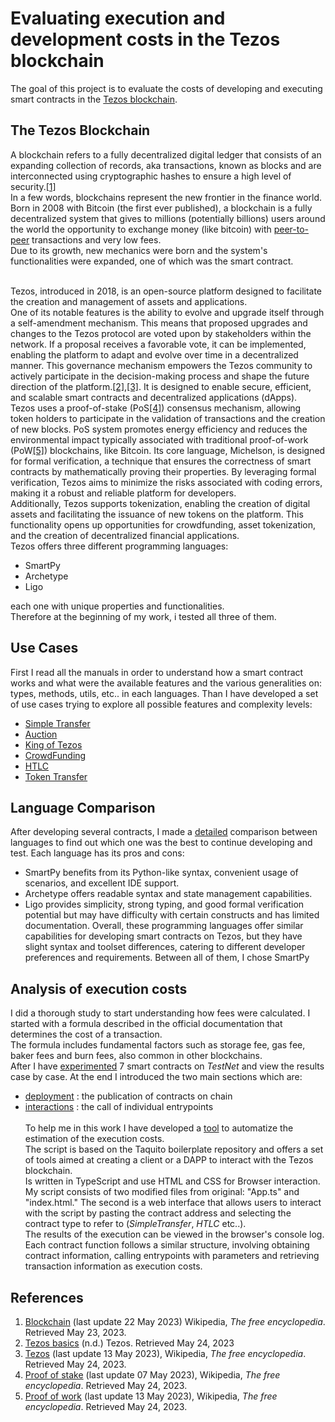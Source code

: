 # Evaluating execution and development costs in the Tezos blockchain 
The goal of this project is to evaluate the costs of developing and executing smart contracts in the [Tezos blockchain](https://tezos.com/). 

## The Tezos Blockchain 
A blockchain refers to a fully decentralized digital ledger that consists of an expanding collection of records, aka transactions, known as blocks and are interconnected using cryptographic hashes to ensure a high level of security.[[1]](#references)<br> 
In a few words, blockchains represent the new frontier in the finance world.<br> 
Born in 2008 with Bitcoin (the first ever published), a blockchain is a fully decentralized system that gives to millions (potentially billions) users around the world the opportunity to exchange money (like bitcoin) with [peer-to-peer](https://en.wikipedia.org/wiki/Peer-to-peer) transactions and very low fees.<br> 
Due to its growth, new mechanics were born and the system's functionalities were expanded, one of which was the smart contract. <br> <br>

Tezos, introduced in 2018, is an open-source platform designed to facilitate the creation and management of assets and applications. <br>
One of its notable features is the ability to evolve and upgrade itself through a self-amendment mechanism. This means that proposed upgrades and changes to the Tezos protocol are voted upon by stakeholders within the network. If a proposal receives a favorable vote, it can be implemented, enabling the platform to adapt and evolve over time in a decentralized manner. This governance mechanism empowers the Tezos community to actively participate in the decision-making process and shape the future direction of the platform.[[2]](#references),[[3]](#references). 
It is designed to enable secure, efficient, and scalable smart contracts and decentralized applications (dApps). <br> 
Tezos uses a proof-of-stake (PoS[[4]](#references)) consensus mechanism, allowing token holders to participate in the validation of transactions and the creation of new blocks. PoS system promotes energy efficiency and reduces the environmental impact typically associated with traditional proof-of-work (PoW[[5]](#references)) blockchains, like Bitcoin. 
Its core language, Michelson, is designed for formal verification, a technique that ensures the correctness of smart contracts by mathematically proving their properties. By leveraging formal verification, Tezos aims to minimize the risks associated with coding errors, making it a robust and reliable platform for developers.<br> 
Additionally, Tezos supports tokenization, enabling the creation of digital assets and facilitating the issuance of new tokens on the platform. This functionality opens up opportunities for crowdfunding, asset tokenization, and the creation of decentralized financial applications.<br> 
Tezos offers three different programming languages: 
- SmartPy 
- Archetype 
- Ligo 

each one with unique properties and functionalities.<br> 
Therefore at the beginning of my work, i tested all three of them. 

## Use Cases 
First I read all the manuals in order to understand how a smart contract works and what were the available features and the various generalities on: types, methods, utils, etc.. in each languages.
Than I have developed a set of use cases trying to explore all possible features and complexity levels: 
- [Simple Transfer](https://github.com/TheMastro-11/Evaluating-execution-and-development-costs-in-the-Tezos-blockchain/tree/master/contracts/SimpleTransfer) 
- [Auction](https://github.com/TheMastro-11/Evaluating-execution-and-development-costs-in-the-Tezos-blockchain/tree/master/contracts/Auction) 
- [King of Tezos](https://github.com/TheMastro-11/Evaluating-execution-and-development-costs-in-the-Tezos-blockchain/tree/master/contracts/KingOfTezos) 
- [CrowdFunding](https://github.com/TheMastro-11/Evaluating-execution-and-development-costs-in-the-Tezos-blockchain/tree/master/contracts/CrowdFunding) 
- [HTLC](https://github.com/TheMastro-11/Evaluating-execution-and-development-costs-in-the-Tezos-blockchain/tree/master/contracts/HTLC) 
- [Token Transfer](https://github.com/TheMastro-11/Evaluating-execution-and-development-costs-in-the-Tezos-blockchain/tree/master/contracts/TokenTransfer) 

## Language Comparison 
After developing several contracts, I made a [detailed](https://github.com/TheMastro-11/Evaluating-execution-and-development-costs-in-the-Tezos-blockchain/tree/master/contracts) comparison between languages to find out which one was the best to continue developing and test. 
Each language has its pros and cons:
* SmartPy benefits from its Python-like syntax, convenient usage of scenarios, and excellent IDE support.
* Archetype offers readable syntax and state management capabilities. 
* Ligo provides simplicity, strong typing, and good formal verification potential but may have difficulty with certain constructs and has limited documentation.
Overall, these programming languages offer similar capabilities for developing smart contracts on Tezos, but they have slight syntax and toolset differences, catering to different developer preferences and requirements.
Between all of them, I chose SmartPy

## Analysis of execution costs 
I did a thorough study to start understanding how fees were calculated.
I started with a formula described in the official documentation that determines the cost of a transaction. <br>
The formula includes fundamental factors such as storage fee, gas fee, baker fees and burn fees, also common in other blockchains. <br>
After I have [experimented](https://github.com/TheMastro-11/Evaluating-execution-and-development-costs-in-the-Tezos-blockchain/tree/master/experiments) 7 smart contracts on *TestNet* and view the results case by case. 
At the end I introduced the two main sections which are:
* [deployment](/experiments/Deployments/) : the publication of contracts on chain
* [interactions](/experiments/Interactions/) : the call of individual entrypoints
<br> <br>
To help me in this work I have developed a [tool](https://github.com/TheMastro-11/SmartContract-Execution-Costs-By-Taquito) to automatize the estimation of the execution costs.<br>
The script is based on the Taquito boilerplate repository and offers a set of tools aimed at creating a client or a DAPP to interact with the Tezos blockchain.<br>
Is written in TypeScript and use HTML and CSS for Browser interaction.
My script consists of two modified files from original: "App.ts" and "index.html."
The second is a web interface that allows users to interact with the script by pasting the contract address and selecting the contract type to refer to (*SimpleTransfer*, *HTLC* etc..). <br>
The results of the execution can be viewed in the browser's console log. <br>
Each contract function follows a similar structure, involving obtaining contract information, calling entrypoints with parameters and retrieving transaction information as execution costs.


## References 
1. [Blockchain](https://en.wikipedia.org/wiki/Blockchain) (last update 22 May 2023) Wikipedia, *The free encyclopedia*. Retrieved May 23, 2023.
2. [Tezos basics](https://tezos.com/learn/what-is-tezos/) (n.d.) Tezos. Retrieved May 24, 2023 
3. [Tezos](https://en.wikipedia.org/wiki/Tezos) (last update 13 May 2023), Wikipedia, *The free encyclopedia*. Retrieved May 24, 2023.
4. [Proof of stake](https://en.wikipedia.org/wiki/Proof_of_stake) (last update 07 May 2023), Wikipedia, *The free encyclopedia*. Retrieved May 24, 2023.
5. [Proof of work](https://en.wikipedia.org/wiki/Proof_of_work) (last update 13 May 2023), Wikipedia, *The free encyclopedia*. Retrieved May 24, 2023.
